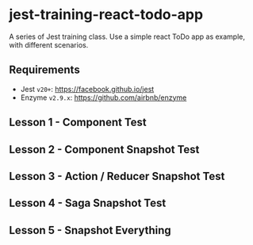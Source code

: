 # jest-training-react-todo-app
A series of Jest training class. Use a simple react ToDo app as example, with different scenarios.

## Requirements
* Jest `v20+`: https://facebook.github.io/jest
* Enzyme `v2.9.x`: https://github.com/airbnb/enzyme

## Lesson 1 - Component Test
## Lesson 2 - Component Snapshot Test
## Lesson 3 - Action / Reducer Snapshot Test
## Lesson 4 - Saga Snapshot Test
## Lesson 5 - Snapshot Everything
